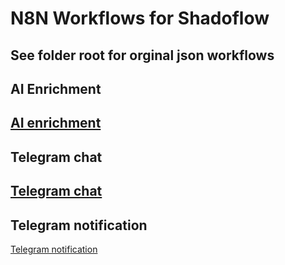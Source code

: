 # N8N Workflows for Shadoflow

## See folder root for orginal json workflows

## AI Enrichment
[AI enrichment](./llm_enrichment.png)
---
## Telegram chat
[Telegram chat](./telegram_chat.png)
---
## Telegram notification
[Telegram notification](./telegram_notifications.png)